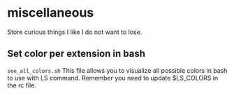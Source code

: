# miscellaneous
Store curious things I like I do not want to lose.

## Set color per extension in bash

`see_all_colors.sh` This file allows you to visualize all possible colors in bash to use with LS command. Remember you need to update $LS_COLORS in the rc file.
